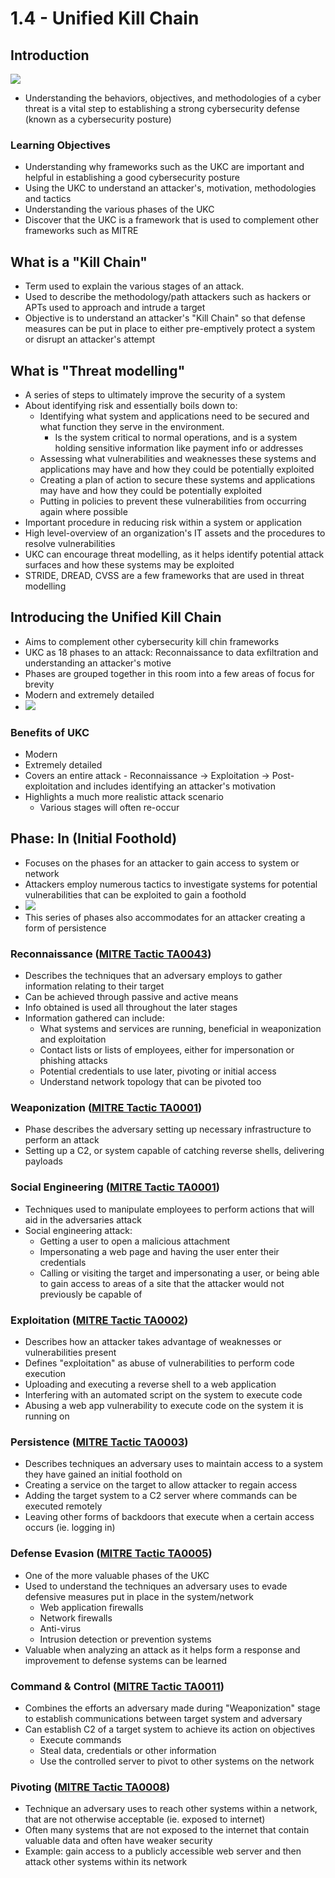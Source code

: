 # 1.4 - Unified Kill Chain
## Introduction
![](assets/Pasted%20image%2020241006192819.png)
- Understanding the behaviors, objectives, and methodologies of a cyber threat is a vital step to establishing a strong cybersecurity defense (known as a cybersecurity posture)
### Learning Objectives
- Understanding why frameworks such as the UKC are important and helpful in establishing a good cybersecurity posture
- Using the UKC to understand an attacker's, motivation, methodologies and tactics
- Understanding the various phases of the UKC
- Discover that the UKC is a framework that is used to complement other frameworks such as MITRE
## What is a "Kill Chain"
- Term used to explain the various stages of an attack.
- Used to describe the methodology/path attackers such as hackers or APTs used to approach and intrude a target
- Objective is to understand an attacker's "Kill Chain" so that defense measures can be put in place to either pre-emptively protect a system or disrupt an attacker's attempt
## What is "Threat modelling"
- A series of steps to ultimately improve the security of a system
- About identifying risk and essentially boils down to:
	- Identifying what system and applications need to be secured and what function they serve in the environment.
		- Is the system critical to normal operations, and is a system holding sensitive information like payment info or addresses
	- Assessing what vulnerabilities and weaknesses these systems and applications may have and how they could be potentially exploited
	- Creating a plan of action to secure these systems and applications may have and how they could be potentially exploited
	- Putting in policies to prevent these vulnerabilities from occurring again where possible
- Important procedure in reducing risk within a system or application
- High level-overview of an organization's IT assets and the procedures to resolve vulnerabilities
- UKC can encourage threat modelling, as it helps identify potential attack surfaces and how these systems may be exploited
- STRIDE, DREAD, CVSS are a few frameworks that are used in threat modelling
## Introducing the Unified Kill Chain
- Aims to complement other cybersecurity kill chin frameworks
- UKC as 18 phases to an attack: Reconnaissance to data exfiltration and understanding an attacker's motive
- Phases are grouped together in this room into a few areas of focus for brevity
- Modern and extremely detailed
- ![](assets/Pasted%20image%2020241006195817.png)
### Benefits of UKC
- Modern
- Extremely detailed
- Covers an entire attack - Reconnaissance -> Exploitation -> Post-exploitation and includes identifying an attacker's motivation
- Highlights a much more realistic attack scenario
	- Various stages will often re-occur
## Phase: In (Initial Foothold)
- Focuses on the phases for an attacker to gain access to system or network
- Attackers employ numerous tactics to investigate systems for potential vulnerabilities that can be exploited to gain a foothold
- ![](assets/Pasted%20image%2020241006200523.png)
- This series of phases also accommodates for an attacker creating a form of persistence
### Reconnaissance ([MITRE Tactic TA0043](https://attack.mitre.org/tactics/TA0043/))
- Describes the techniques that an adversary employs to gather information relating to their target
- Can be achieved through passive and active means
- Info obtained is used all throughout the later stages
- Information gathered can include:
	- What systems and services are running, beneficial in weaponization and exploitation
	- Contact lists or lists of employees, either for impersonation or phishing attacks
	- Potential credentials to use later, pivoting or initial access
	- Understand network topology that can be pivoted too
### Weaponization ([MITRE Tactic TA0001](https://attack.mitre.org/tactics/TA0001/))
- Phase describes the adversary setting up necessary infrastructure to perform an attack
- Setting up a C2, or system capable of catching reverse shells, delivering payloads
### Social Engineering ([MITRE Tactic TA0001](https://attack.mitre.org/tactics/TA0001/))
- Techniques used to manipulate employees to perform actions that will aid in the adversaries attack
- Social engineering attack:
	- Getting a user to open a malicious attachment
	- Impersonating a web page and having the user enter their credentials
	- Calling or visiting the target and impersonating a user, or being able to gain access to areas of a site that the attacker would not previously be capable of
### Exploitation ([MITRE Tactic TA0002](https://attack.mitre.org/tactics/TA0002/))
- Describes how an attacker takes advantage of weaknesses or vulnerabilities present
- Defines "exploitation" as abuse of vulnerabilities to perform code execution
- Uploading and executing a reverse shell to a web application
- Interfering with an automated script on the system to execute code
- Abusing a web app vulnerability to execute code on the system it is running on
### Persistence ([MITRE Tactic TA0003](https://attack.mitre.org/tactics/TA0003/))
- Describes techniques an adversary uses to maintain access to a system they have gained an initial foothold on
- Creating a service on the target to allow attacker to regain access
- Adding the target system to a C2 server where commands can be executed remotely
- Leaving other forms of backdoors that execute when a certain access occurs (ie. logging in)
### Defense Evasion ([MITRE Tactic TA0005](https://attack.mitre.org/tactics/TA0005/))
- One of the more valuable phases of the UKC
- Used to understand the techniques an adversary uses to evade defensive measures put in place in the system/network
	- Web application firewalls
	- Network firewalls
	- Anti-virus
	- Intrusion detection or prevention systems
- Valuable when analyzing an attack as it helps form a response and improvement to defense systems can be learned
### Command & Control ([MITRE Tactic TA0011](https://attack.mitre.org/tactics/TA0011/))
- Combines the efforts an adversary made during "Weaponization" stage to establish communications between target system and adversary
- Can establish C2 of a target system to achieve its action on objectives
	- Execute commands
	- Steal data, credentials or other information
	- Use the controlled server to pivot to other systems on the network
### Pivoting ([MITRE Tactic TA0008](https://attack.mitre.org/tactics/TA0008/))
- Technique an adversary uses to reach other systems within a network, that are not otherwise acceptable (ie. exposed to internet)
- Often many systems that are not exposed to the internet that contain valuable data and often have weaker security
- Example: gain access to a publicly accessible web server and then attack other systems within its network